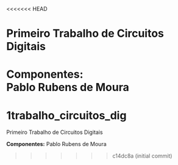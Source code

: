 <<<<<<< HEAD
# Primeiro Trabalho de Circuitos Digitais

Componentes:\
Pablo Rubens de Moura
=======
# 1trabalho_circuitos_dig
Primeiro Trabalho de Circuitos Digitais

**Componentes:**
Pablo Rubens de Moura

>>>>>>> c14dc8a (initial commit)
